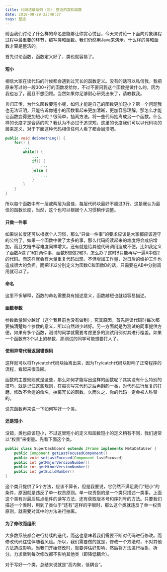 ```yaml
---
title: 代码洁癖系列（三）：整洁的类和函数
date: 2018-08-29 22:40:37
tags: 整洁
---
```


前面我们讨论了什么样的命名更能够让你赏心悦目，今天来讨论一下面向对象编程过程中最重要的环节，编写类和函数。我们仍然用Java来演示，什么样的类和函数才算是整洁的。<!-- more -->

首先讨论函数，函数定义好了，类也就容易了。

#### 短小

相信大家在读代码的时候都会遇到过冗长的函数定义。没有的话可以私信我，我把原来写过的一段300+行的函数发给你，不过不要问我这个函数是做什么的，因为我也忘了，而且不想回顾。当然如果你足够耐心研究出来了，请教教我。

言归正传，为什么函数要短小呢，如何才能是自己的函数更加短小？第一个问题我也无法证明，只能告诉你短小的函数看起来更加清晰，更加容易理解。那怎么才能让函数变得更加短小呢？很简单，抽离方法。将一些代码抽离成另一个函数。什么样的长度才是合适的呢？我认为不必过于追求短。这里的长度我们可以以代码块的层来定义，对于下面这种代码相信任何人看了都会崩溃吧。

``` java
public void doSomething() {
    for() {
        ...
        while() {
            ...
            if() {
                ...
            }else {
                ...
            }
        }
    }
}
```

所以每个函数中有一层或两层为最佳，每层代码块最好不超过3行。这是我认为最佳的函数长度，当然，这个也可以根据个人习惯稍作调整。



#### 只做一件事

如果说长度还可以根据个人习惯，那么“只做一件事”的要求应该是大家都应该遵守的公约了。如果一个函数中做了太多的事，那么代码阅读起来的难度将会成倍增加，而且文档书写难度同样增大。还有就是给其他代码调用造成不便。比如我定义了函数A做了1和2两件事，函数B想做2和3，怎么办？这时B只能再写一遍A中做2的代码。而这样就会有大量重复代码出现，不但增加工作量，对日后的维护工作也造成很大的负担。而把1和2分别定义为函数C和函数D的话，只需要在AB中分别调用就可以了。



#### 命名

这里不多解释，函数的命名需要具有描述意义，函数越短也就越容易描述。



#### 函数参数

参数数量越少越好（这个我目前也没有做到），究其原因，首先是读代码时每次都要搞清楚每个参数的意义，所以自然越少越好。另一方面就是为测试的同事提供方便，如果有多个函数，测试的同学就需要考虑更多的测试用例对其进行覆盖。如果一个函数有3个以上的参数，那测试的同学可能想要打人了。



#### 使用异常代替返回错误码

这样就可以将Try/catch代码块抽离出来，因为Try/catch代码块影响了正常程序的流程，看起来很丑陋。



函数的主要规则就是这些，那么如何才能写出这样的函数呢？其实没有什么特别的技巧，就是记住这些规则，在每次写完代码之后再斟酌一番，对代码进行反复的打磨，修改不合适的命名，抽离冗长的函数。久而久之，你的代码一定会被人称赞的。



说完函数再来说一下如何写好一个类。



#### 还是短小

没错，类也应该短小，不过这里短小的定义和函数短小的定义稍有不同，我们通常以“权责”来衡量。先看下面这个类。

``` java
public class SuperDashboard extends JFrame implements MetaDataUser {
    public Component getLastFocusedComponent()
    public void setLastFocused(Component lastFocused)
    public int getMajorVersionNumber()
    public int getMinorVersionNumber()
    public int getBuildNumber()
}
```

这个类只提供了5个方法，应该不算长，但是我要说，它仍然不满足我们“短小”的条件，原因就是违反了单一权责原则。单一权责指的是一个类只描述一类事。上面这个类有对最后焦点组件的读写方法，还有获取版本号和序列号的方法。只要我们描述一个类时，用到了类似于“还有”这样的字眼时，那么这个类就违反了单一权责原则，就需要对其中的方法进行抽离。



#### 为了修改而组织

大多数系统都会进行持续的迭代，而这也意味着我们需要不断对代码进行修改。而修改代码往往伴随着风险。所以，我们需要做的就是，修改一个方法时，不对其他方法造成影响。当我们开始修改时，就要评估好影响，然后将方法进行抽象，拆分。力求做到每次修改都不影响其他类（即降低耦合）。



对于写好一个类，总结来说就是“高内聚，低耦合”。